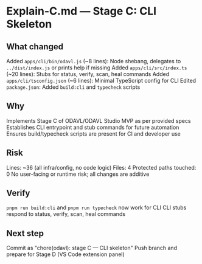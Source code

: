 # Explain-C.md — Stage C: CLI Skeleton

## What changed

Added `apps/cli/bin/odavl.js` (~8 lines): Node shebang, delegates to `../dist/index.js` or prints help if missing
Added `apps/cli/src/index.ts` (~20 lines): Stubs for status, verify, scan, heal commands
Added `apps/cli/tsconfig.json` (~6 lines): Minimal TypeScript config for CLI
Edited `package.json`: Added `build:cli` and `typecheck` scripts

## Why

Implements Stage C of ODAVL/ODAVL Studio MVP as per provided specs
Establishes CLI entrypoint and stub commands for future automation
Ensures build/typecheck scripts are present for CI and developer use

## Risk

Lines: ~36 (all infra/config, no code logic)
Files: 4
Protected paths touched: 0
No user-facing or runtime risk; all changes are additive

## Verify

`pnpm run build:cli` and `pnpm run typecheck` now work for CLI
CLI stubs respond to status, verify, scan, heal commands

## Next step

Commit as "chore(odavl): stage C — CLI skeleton"
Push branch and prepare for Stage D (VS Code extension panel)
